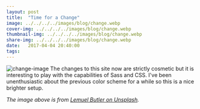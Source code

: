 ```yaml
---
layout: post
title:  "Time for a Change"
image: ../../../../images/blog/change.webp
cover-img: ../../../../images/blog/change.webp
thumbnail-img: ../../../../images/blog/change.webp
share-img: ../../../../images/blog/change.webp
date:   2017-04-04 20:40:00
tags: 
---
```


![change-image]
The changes to this site now are strictly cosmetic but it is interesting to play with the capabilities of Sass and CSS.  I've been unenthusiastic about the previous color scheme for a while so this is a nice brighter setup.
<!--more-->


*The image above is from [Lemuel Butler on Unsplash].*

[Lemuel Butler on Unsplash]:     https://unsplash.com/@lemuelbutler

[change-image]: ../../../../images/blog/change.webp "change image"